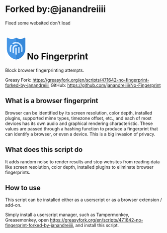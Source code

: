 <h1>Forked by:@janandreiiii</h1>
<p1>Fixed some websited don't load</p1>

# ![image](https://github.com/Sam0230/No-Fingerprint/blob/main/No%20Fingerprint%20small.svg)No Fingerprint
Block browser fingerprinting attempts.

Greasy Fork: https://greasyfork.org/en/scripts/471642-no-fingerprint-forked-by-janandreiiii
GitHub: https://github.com/janandreiiii/No-Fingerprint
## What is a browser fingerprint
Browser can be identified by its screen resolution, color depth, installed plugins, supported mime types, timezone offset, etc., and each of most devices has its own audio and graphical rendering characteristic. These values are passed through a hashing function to produce a fingerprint that can identify a browser, or even a device. This is a big invasion of privacy.
## What does this script do
It adds random noise to render results and stop websites from reading data like screen resolution, color depth, installed plugins to eliminate browser fingerprints.
## How to use
This script can be installed either as a userscript or as a browser extension / add-on.

Simply install a userscript manager, such as Tampermonkey, Greasemonkey, open https://greasyfork.org/en/scripts/471642-no-fingerprint-forked-by-janandreiiii, and install this script.

